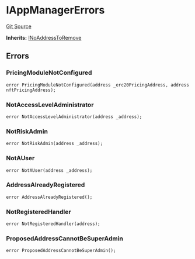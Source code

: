 # IAppManagerErrors
[Git Source](https://github.com/thrackle-io/rules-engine/blob/0add9b8cd140006448dad92dd54fc23fca23f012/src/common/IErrors.sol)

**Inherits:**
[INoAddressToRemove](/src/common/IErrors.sol/interface.INoAddressToRemove.md)


## Errors
### PricingModuleNotConfigured

```solidity
error PricingModuleNotConfigured(address _erc20PricingAddress, address nftPricingAddress);
```

### NotAccessLevelAdministrator

```solidity
error NotAccessLevelAdministrator(address _address);
```

### NotRiskAdmin

```solidity
error NotRiskAdmin(address _address);
```

### NotAUser

```solidity
error NotAUser(address _address);
```

### AddressAlreadyRegistered

```solidity
error AddressAlreadyRegistered();
```

### NotRegisteredHandler

```solidity
error NotRegisteredHandler(address);
```

### ProposedAddressCannotBeSuperAdmin

```solidity
error ProposedAddressCannotBeSuperAdmin();
```

